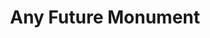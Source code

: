 ---
pid: PT208
title: Any Future Monument
location_transcription: The best point of enterance
zipcode: '11572'
outside_phl: 'Oceanside NY '
neighborhood: 
age: '64'
age_range: 60-69
instagram: 
image_file_name: PT_208.jpg
proposal_transcription: A plaque describing a persons accomplishments and acceptable
  behavior of that time period and the lessons we have learned since.
topic: Figure,Uplifting
topic_summary: 0, 0
type: Plaque
keywords_other: 
credit: Elliot
image_labels: 
twitter: 
facebook: 
permalink: "/monuments/pt208/"
layout: item-page
---
